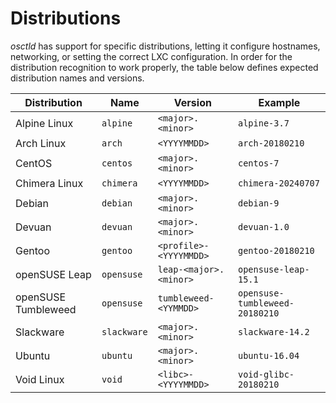 # Distributions
*osctld* has support for specific distributions, letting it configure hostnames,
networking, or setting the correct LXC configuration. In order for the
distribution recognition to work properly, the table below defines expected
distribution names and versions.

Distribution         | Name                   | Version                | Example
---------------------|------------------------|------------------------|------------------
Alpine Linux         | `alpine`               | `<major>.<minor>`      | `alpine-3.7`
Arch Linux           | `arch`                 | `<YYYYMMDD>`           | `arch-20180210`
CentOS               | `centos`               | `<major>.<minor>`      | `centos-7`
Chimera Linux        | `chimera`              | `<YYYYMMDD>`           | `chimera-20240707`
Debian               | `debian`               | `<major>.<minor>`      | `debian-9`
Devuan               | `devuan`               | `<major>.<minor>`      | `devuan-1.0`
Gentoo               | `gentoo`               | `<profile>-<YYYYMMDD>` | `gentoo-20180210`
openSUSE Leap        | `opensuse`             | `leap-<major>.<minor>` | `opensuse-leap-15.1`
openSUSE Tumbleweed  | `opensuse`             | `tumbleweed-<YYMMDD>`  | `opensuse-tumbleweed-20180210`
Slackware            | `slackware`            | `<major>.<minor>`      | `slackware-14.2`
Ubuntu               | `ubuntu`               | `<major>.<minor>`      | `ubuntu-16.04`
Void Linux           | `void`                 | `<libc>-<YYYYMMDD>`    | `void-glibc-20180210`
